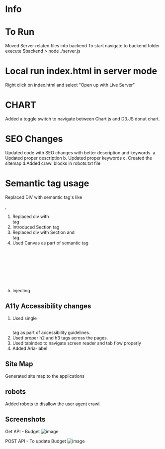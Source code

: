 # Info

# To Run 
Moved Server related files into backend 
To start navigate to backend folder execute 
 $backend > node ./server.js 

# Local run index.html in server mode 
Right click on index.html  and select "Open up with Live Server"

# CHART
Added a toggle switch to navigate between Chart.js and D3.JS donut chart.


# SEO Changes 
Updated code with SEO changes with better description and keywords.
a. Updated proper description 
b. Updated proper keywords 
c. Created the sitemap
d.Added crawl blocks in robots.txt file

# Semantic tag usage 
Replaced DIV with semantic tag's like <nav></nav>, <section>
1. Replaced div with <nav> tag
2. Introduced Section tag
3. Replaced div with Section and <article></article> tag.
4. Used Canvas as part of semantic tag
5. Injecting <svg> tag dynamically to add D3 Donut chart.

# A11y Accessibility changes
1. Used single <h1></h1> tag as part of accessibility guidelines. 
2. Used proper h2 and h3 tags across the pages.
3. Used tabindex to navigate screen reader and tab flow properly  
4. Added Aria-label

# Site Map
Generated site map to the applications

# robots
Added robots to disallow the user agent crawl.  

# Screenshots
Get API - Budget ![image](https://github.com/prakasamv-uncc/personal-budget-Quiz-8/assets/156151853/bd314c2e-4b0a-439a-bea1-ee31427ecfb5)

POST API - To update Budget ![image](https://github.com/prakasamv-uncc/personal-budget-Quiz-8/assets/156151853/b2719ef9-c9ca-4000-bc4c-bbd183c58720)





